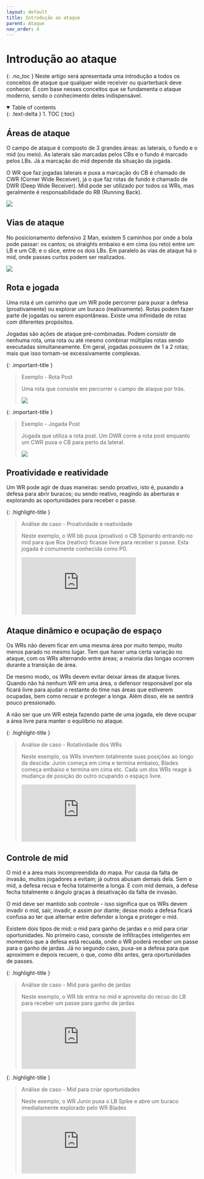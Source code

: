 ```yaml
---
layout: default
title: Introdução ao ataque
parent: Ataque
nav_order: 4
---
```

<link href="{{ '/css/style.css' | relative_url }}" rel="stylesheet" type="text/css">

# Introdução ao ataque
{: .no_toc }
Neste artigo será apresentada uma introdução a todos os conceitos de ataque que qualquer wide receiver ou quarterback deve conhecer. É com base nesses conceitos que se fundamenta o ataque moderno, sendo o conhecimento deles indispensável.

<details open markdown="block">
  <summary>
    Table of contents
  </summary>
  {: .text-delta }
1. TOC
{:toc}
</details>

## Áreas de ataque
O campo de ataque é composto de 3 grandes áreas: as laterais, o fundo e o mid (ou meio). As laterais são marcadas pelos CBs e o fundo é marcado pelos LBs. Já a marcação do mid depende da situação da jogada.

O WR que faz jogadas laterais e puxa a marcação do CB é chamado de CWR (Corner Wide Receiver), já o que faz rotas de fundo é chamado de DWR (Deep Wide Receiver). Mid pode ser utilizado por todos os WRs, mas geralmente é responsabilidade do RB (Running Back).

<img src="../../../assets/images/areas-ataque.png" class="tactic">

## Vias de ataque
No posicionamento defensivo 2 Man, existem 5 caminhos por onde a bola pode passar: os cantos; os straights embaixo e em cima (ou reto) entre um LB e um CB; e o slice, entre os dois LBs. Em paralelo às vias de ataque há o mid, onde passes curtos podem ser realizados.

<img src="../../../assets/images/vias-ataque.png" class="tactic">

## Rota e jogada
Uma rota é um caminho que um WR pode percorrer para puxar a defesa (proativamente) ou explorar um buraco (reativamente). Rotas podem fazer parte de jogadas ou serem espontâneas. Existe uma infinidade de rotas com diferentes propósitos.

Jogadas são ações de ataque pré-combinadas. Podem consistir de nenhuma rota, uma rota ou até mesmo combinar múltiplas rotas sendo executadas simultaneamente. Em geral, jogadas possuem de 1 a 2 rotas; mais que isso tornam-se excessivamente complexas.


{: .important-title }
> Exemplo - Rota Post
>
> Uma rota que consiste em percorrer o campo de ataque por trás.
>
> <img src="../../../assets/images/rota-post.png" class="tactic">

{: .important-title }
> Exemplo - Jogada Post
>
> Jogada que utiliza a rota post. Um DWR corre a rota post enquanto um CWR puxa o CB para perto da lateral.
>
> <img src="../../../assets/images/jogada-post.png" class="tactic">

## Proatividade e reatividade
Um WR pode agir de duas maneiras: sendo proativo, isto é, puxando a defesa para abrir buracos; ou sendo reativo, reagindo às aberturas e explorando as oportunidades para receber o passe.

{: .highlight-title }
> Análise de caso - Proatividade e reatividade
>
> Neste exemplo, o WR bb puxa (proativo) o CB Spinardo entrando no mid para que Rox (reativo) ficasse livre para receber o passe. Esta jogada é comumente conhecida como P0.
>
> <div class="embed-container"><iframe class="tactic-video" src="https://www.youtube.com/embed/MV2t-wgo1_w?controls=0&rel=0" frameborder="0"></iframe></div>

## Ataque dinâmico e ocupação de espaço
Os WRs não devem ficar em uma mesma área por muito tempo, muito menos parado no mesmo lugar. Tem que haver uma certa variação no ataque, com os WRs alternando entre áreas; a maioria das longas ocorrem durante a transição de área.

De mesmo modo, os WRs devem evitar deixar áreas de ataque livres. Quando não há nenhum WR em uma área, o defensor responsável por ela ficará livre para ajudar o restante do time nas áreas que estiverem ocupadas, bem como recuar e proteger a longa. Além disso, ele se sentirá pouco pressionado.

A não ser que um WR esteja fazendo parte de uma jogada, ele deve ocupar a área livre para manter o equilíbrio no ataque.

{: .highlight-title }
> Análise de caso - Rotatividade dos WRs
>
> Neste exemplo, os WRs invertem totalmente suas posições ao longo da descida: Junin começa em cima e termina embaixo, Blades começa embaixo e termina em cima etc. Cada um dos WRs reage à mudança de posição do outro ocupando o espaço livre.
>
> <div class="embed-container"><iframe class="tactic-video" src="https://www.youtube.com/embed/OGl6OyhX_h4?controls=0&rel=0" frameborder="0"></iframe></div>

## Controle de mid
O mid é a área mais incompreendida do mapa. Por causa da falta de invasão, muitos jogadores a evitam; já outros abusam demais dela. Sem o mid, a defesa recua e fecha totalmente a longa. E com mid demais, a defesa fecha totalmente o ângulo graças à desativação da falta de invasão.

O mid deve ser mantido sob controle - isso significa que os WRs devem invadir o mid, sair, invadir, e assim por diante; desse modo a defesa ficará confusa ao ter que alternar entre defender a longa e proteger o mid.

Existem dois tipos de mid: o mid para ganho de jardas e o mid para criar oportunidades. No primeiro caso, consiste de infiltrações inteligentes em momentos que a defesa está recuada, onde o WR poderá receber um passe para o ganho de jardas. Já no segundo caso, puxa-se a defesa para que aproximem e depois recuem, o que, como dito antes, gera oportunidades de passes.

{: .highlight-title }
> Análise de caso - Mid para ganho de jardas
>
> Neste exemplo, o WR bb entra no mid e aproveita do recuo do LB para receber um passe para ganho de jardas
>
> <div class="embed-container"><iframe class="tactic-video" src="https://www.youtube.com/embed/FRjKrfznVsw?controls=0&rel=0" frameborder="0"></iframe></div>

{: .highlight-title }
> Análise de caso - Mid para criar oportunidades
>
> Neste exemplo, o WR Junin puxa o LB Spike e abre um buraco imediatamente explorado pelo WR Blades
>
> <div class="embed-container"><iframe class="tactic-video" src="https://www.youtube.com/embed/y1xDzLxomYo?controls=0&rel=0" frameborder="0"></iframe></div>